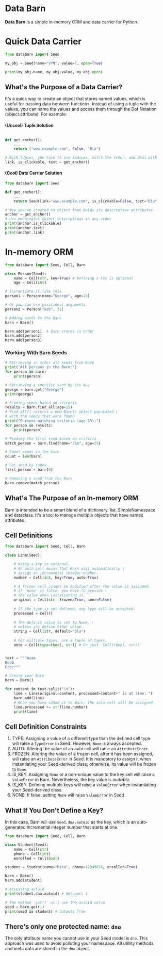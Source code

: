 # Data Barn
**Data Barn** is a simple in-memory ORM and data carrier for Python.

# Quick Data Carrier

```Python
from databarn import Seed

my_obj = Seed(name="VPN", value=7, open=True)

print(my_obj.name, my_obj.value, my_obj.open)
```

## What's the Purpose of a Data Carrier?

It's a quick way to create an object that stores named values, which is useful for passing data between functions. Instead of using a tuple with the values, you can name the values and access them through the Dot Notation (object.attribute). For example:

#### (Uncool) Tuple Solution

```Python

def get_anchor():
    ...
    return ("www.example.com", False, "Bla")

# With tuples, you have to use indices, match the order, and deal with the names
link, is_clickable, text = get_anchor()
```

#### (Cool) Data Carrier Solution

```Python
from databarn import Seed

def get_anchor():
    ...
    return Seed(link="www.example.com", is_clickable=False, text="Bla")

# Now you've created an object that holds its descriptive attributes
anchor = get_anchor()
# Use meaningful object descriptions in any order
print(anchor.is_clickable)
print(anchor.text)
print(anchor.link)
```

# In-memory ORM

```Python
from databarn import Seed, Cell, Barn

class Person(Seed):
    name = Cell(str, key=True) # Defining a key is optional
    age = Cell(int)

# Instantiate it like this
person1 = Person(name="George", age=25)

# Or you can use positional arguments
person2 = Person("Bob", 31)

# Adding seeds to the Barn
barn = Barn()

barn.add(person1)  # Barn stores in order
barn.add(person2)
barn.add(person3)
```

### Working With Barn Seeds

```Python
# Retrieving in order all seeds from Barn
print("All persons in the Barn:")
for person in barn:
    print(person)

# Retrieving a specific seed by its key
george = barn.get("George")
print(george)

# Finding seeds based on criteria
results = barn.find_all(age=25)
# find_all() returns a new Barn() object populated \
# with the seeds that were found
print("Persons matching criteria (age 25):")
for person in results:
    print(person)

# Finding the first seed based on criteria
match_person = barn.find(name="Jim", age=25)

# Count seeds in the barn
count = len(barn)

# Get seed by index
first_person = barn[0]

# Removing a seed from the Barn
barn.remove(match_person)
```

## What's The Purpose of an In-memory ORM

Barn is intended to be a smart blend of a dictionary, list, SimpleNamespace and dataclass. It's a tool to manage multiple objects that have named attributes.

## Cell Definitions

```Python
from databarn import Seed, Cell, Barn

class Line(Seed):

    # Using a key is optional.
    # An auto cell means that Barn will automatically \
    # assign an incremental integer number.
    number = Cell(int, key=True, auto=True)

    # A frozen cell cannot be modified after the value is assigned.
    # If `none` is false, you have to provide \
    # the value when instatiating it.
    original = Cell(str, frozen=True, none=False)
    
    # If the type is not defined, any type will be accepted.
    processed = Cell()
    
    # The default value is set to None, \
    # unless you define other value.
    string = Cell(str, default="Bla")
    
    # For multiple types, use a tuple of types.
    note = Cell(type=(bool, str)) # Or just `Cell((bool, str))`


text = """Aaaa
Bbbb
Cccc"""

# Create your Barn
barn = Barn()

for content in text.split("\n"):
    line = Line(original=content, processed=content+" is at line: ")
    barn.add(line)
    # Once you have added it to Barn, the auto cell will be assigned
    line.processed += str(line.number)
    print(line)
```

## Cell Definition Constraints

1. TYPE: Assigning a value of a different type than the defined cell type will raise a `TypeError` in Seed. However, `None` is always accepted.
2. AUTO: Altering the value of an auto cell will raise an `AttributeError`.
3. FROZEN: Altering the value of a frozen cell, after it has been assigned, will raise an `AttributeError` in Seed. It is mandatory to assign it when instantiating your Seed-derived class; otherwise, its value will be frozen to `None`.
4. IS_KEY: Assigning `None` or a non-unique value to the key cell will raise a `ValueError` in Barn. Nevertheless, the key value is *mutable*.
5. IS_KEY: Defining multiple keys will raise a `ValueError` when instantiating your Seed-derived class.
6. NONE: If false, setting `None` will raise `ValueError` in Seed.

## What If You Don't Define a Key?

In this case, Barn will use `Seed.dna.autoid` as the key, which is an auto-generated incremental integer number that starts at one.

```Python
from databarn import Seed, Cell, Barn

class Student(Seed):
    name = Cell(str)
    phone = Cell(int)
    enrolled = Cell(bool)

student = Student(name="Rita", phone=12345678, enrolled=True)

barn = Barn()
barn.add(student)

# Accessing autoid
print(student.dna.autoid) # Outuputs 1

# The method `get()` will use the autoid value
seed = barn.get(1)
print(seed is student) # Outputs True
```

## There's only one protected name: `dna`
The only attribute name you cannot use in your Seed model is `dna`. This approach was used to avoid polluting your namespace. All utillity methods and meta data are stored in the `dna` object.